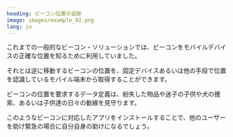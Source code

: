 ```yaml
---
heading: ビーコン位置の追跡
image: images/example_02.png
lang: ja
---
```

これまでの一般的なビーコン・ソリューションでは、ビーコンをモバイルデバイスの正確な位置を知るために利用していました。

それとは逆に移動するビーコンの位置を、固定デバイスあるいは他の手段で位置を認識しているモバイル端末から取得することができます。

ビーコンの位置を要求するデータ定義は、紛失した物品や迷子の子供や犬の捜索、あるいは子供達の日々の動線を見守ります。

このようなビーコンに対応したアプリをインストールすることで、他のユーザーを助け緊急の場合に自分自身の助けになるでしょう。
